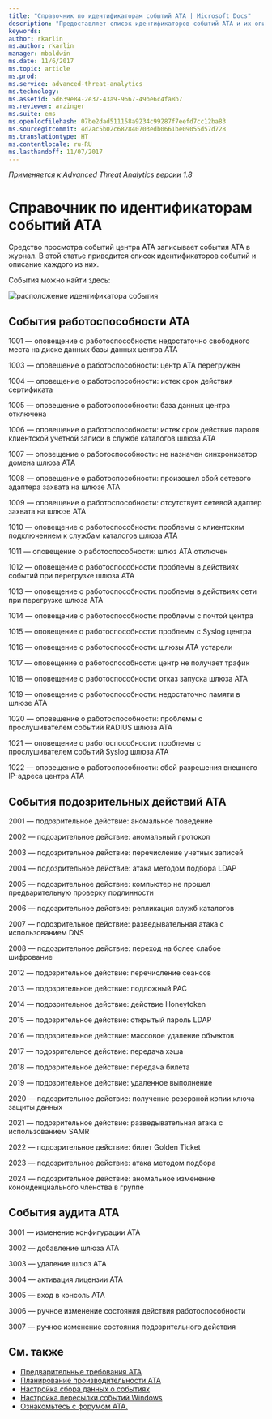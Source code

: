 ```yaml
---
title: "Справочник по идентификаторам событий ATA | Microsoft Docs"
description: "Предоставляет список идентификаторов событий ATA и их описания."
keywords: 
author: rkarlin
ms.author: rkarlin
manager: mbaldwin
ms.date: 11/6/2017
ms.topic: article
ms.prod: 
ms.service: advanced-threat-analytics
ms.technology: 
ms.assetid: 5d639e84-2e37-43a9-9667-49be6c4fa8b7
ms.reviewer: arzinger
ms.suite: ems
ms.openlocfilehash: 07be2dad511158a9234c99287f7eefd7cc12ba83
ms.sourcegitcommit: 4d2ac5b02c682840703edb0661be09055d57d728
ms.translationtype: HT
ms.contentlocale: ru-RU
ms.lasthandoff: 11/07/2017
---
```

*Применяется к Advanced Threat Analytics версии 1.8*


# <a name="ata-event-id-reference"></a>Справочник по идентификаторам событий ATA

Средство просмотра событий центра ATA записывает события ATA в журнал. В этой статье приводится список идентификаторов событий и описание каждого из них.

События можно найти здесь:

![расположение идентификатора события](./media/event-id-location.png)

## <a name="ata-health-events"></a>События работоспособности ATA

1001 — оповещение о работоспособности: недостаточно свободного места на диске данных базы данных центра ATA 

1003 — оповещение о работоспособности: центр ATA перегружен 

1004 — оповещение о работоспособности: истек срок действия сертификата 

1005 — оповещение о работоспособности: база данных центра отключена 

1006 — оповещение о работоспособности: истек срок действия пароля клиентской учетной записи в службе каталогов шлюза ATA 

1007 — оповещение о работоспособности: не назначен синхронизатор домена шлюза ATA 

1008 — оповещение о работоспособности: произошел сбой сетевого адаптера захвата на шлюзе ATA 

1009 — оповещение о работоспособности: отсутствует сетевой адаптер захвата на шлюзе ATA 

1010 — оповещение о работоспособности: проблемы с клиентским подключением к службам каталогов шлюза ATA 

1011 — оповещение о работоспособности: шлюз ATA отключен 

1012 — оповещение о работоспособности: проблемы в действиях событий при перегрузке шлюза ATA 

1013 — оповещение о работоспособности: проблемы в действиях сети при перегрузке шлюза ATA 

1014 — оповещение о работоспособности: проблемы с почтой центра 

1015 — оповещение о работоспособности: проблемы с Syslog центра 

1016 — оповещение о работоспособности: шлюзы ATA устарели 

1017 — оповещение о работоспособности: центр не получает трафик 

1018 — оповещение о работоспособности: отказ запуска шлюза ATA 

1019 — оповещение о работоспособности: недостаточно памяти в шлюзе ATA 

1020 — оповещение о работоспособности: проблемы с прослушивателем событий RADIUS шлюза ATA 

1021 — оповещение о работоспособности: проблемы с прослушивателем событий Syslog шлюза ATA 

1022 — оповещение о работоспособности: сбой разрешения внешнего IP-адреса центра ATA 
 
## <a name="ata-suspicious-activity-events"></a>События подозрительных действий ATA

2001 — подозрительное действие: аномальное поведение 

2002 — подозрительное действие: аномальный протокол 

2003 — подозрительное действие: перечисление учетных записей 

2004 — подозрительное действие: атака методом подбора LDAP 

2005 — подозрительное действие: компьютер не прошел предварительную проверку подлинности 

2006 — подозрительное действие: репликация служб каталогов 

2007 — подозрительное действие: разведывательная атака с использованием DNS 

2008 — подозрительное действие: переход на более слабое шифрование 

2012 — подозрительное действие: перечисление сеансов 

2013 — подозрительное действие: подложный PAC 

2014 — подозрительное действие: действие Honeytoken 

2015 — подозрительное действие: открытый пароль LDAP 

2016 — подозрительное действие: массовое удаление объектов 

2017 — подозрительное действие: передача хэша 

2018 — подозрительное действие: передача билета 

2019 — подозрительное действие: удаленное выполнение 

2020 — подозрительное действие: получение резервной копии ключа защиты данных 

2021 — подозрительное действие: разведывательная атака с использованием SAMR 

2022 — подозрительное действие: билет Golden Ticket 

2023 — подозрительное действие: атака методом подбора 

2024 — подозрительное действие: аномальное изменение конфиденциального членства в группе  

## <a name="ata-auditing-events"></a>События аудита ATA

3001 — изменение конфигурации ATA 

3002 — добавление шлюза ATA

3003 — удаление шлюз ATA

3004 — активация лицензии ATA

3005 — вход в консоль ATA

3006 — ручное изменение состояния действия работоспособности 

3007 — ручное изменение состояния подозрительного действия 


## <a name="see-also"></a>См. также
- [Предварительные требования ATA](ata-prerequisites.md)
- [Планирование производительности ATA](ata-capacity-planning.md)
- [Настройка сбора данных о событиях](configure-event-collection.md)
- [Настройка пересылки событий Windows](configure-event-collection.md#configuring-windows-event-forwarding)
- [Ознакомьтесь с форумом ATA.](https://social.technet.microsoft.com/Forums/security/home?forum=mata)
